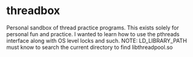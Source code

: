 # threadbox
Personal sandbox of thread practice programs. This exists solely for personal fun and practice. I wanted to learn how to use the pthreads interface along with OS level locks and such.
NOTE: LD_LIBRARY_PATH must know to search the current directory to find libthreadpool.so
